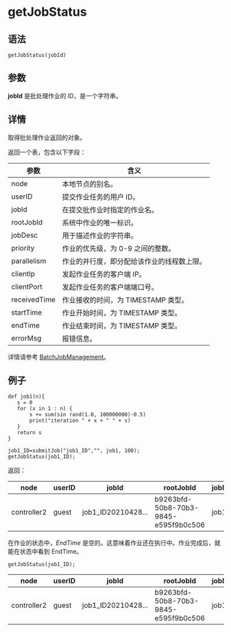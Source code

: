 # getJobStatus

## 语法

`getJobStatus(jobId)`

## 参数

**jobId** 是批处理作业的 ID，是一个字符串。

## 详情

取得批处理作业返回的对象。

返回一个表，包含以下字段：

| 参数 | 含义 |
| --- | --- |
| node | 本地节点的别名。 |
| userID | 提交作业任务的用户 ID。 |
| jobId | 在提交批作业时指定的作业名。 |
| rootJobId | 系统中作业的唯一标识。 |
| jobDesc | 用于描述作业的字符串。 |
| priority | 作业的优先级，为 0-9 之间的整数。 |
| parallelism | 作业的并行度，即分配给该作业的线程数上限。 |
| clientIp | 发起作业任务的客户端 IP。 |
| clientPort | 发起作业任务的客户端端口号。 |
| receivedTime | 作业接收的时间，为 TIMESTAMP 类型。 |
| startTime | 作业开始时间，为 TIMESTAMP 类型。 |
| endTime | 作业结束时间，为 TIMESTAMP 类型。 |
| errorMsg | 报错信息。 |

详情请参考 [BatchJobManagement](../../sys_man/BatchJobManagement.html)。

## 例子

```
def job1(n){
   s = 0
   for (x in 1 : n) {
       s += sum(sin rand(1.0, 100000000)-0.5)
       print("iteration " + x + " " + s)
   }
   return s
}

job1_ID=submitJob("job1_ID","", job1, 100);
getJobStatus(job1_ID);
```

返回：

| node | userID | jobId | rootJobId | jobDesc | priority | parallelism | clientIP | clientPort | receivedTime | startTime | endTime | errorMsg |
| --- | --- | --- | --- | --- | --- | --- | --- | --- | --- | --- | --- | --- |
| controller2 | guest | job1\_ID20210428... | b9263bfd-50b8-70b3-9845-e595f9b0c506 | job1 | 4 | 1 | 115.204.199.28 | 61537 | 2023.12.12T02:50:32.598 |  |  |  |

在作业的状态中，*EndTime* 是空的。这意味着作业还在执行中。作业完成后，就能在状态中看到 EndTime。

```
getJobStatus(job1_ID);
```

| node | userID | jobId | rootJobId | jobDesc | priority | parallelism | clientIP | clientPort | receivedTime | startTime | endTime | errorMsg |
| --- | --- | --- | --- | --- | --- | --- | --- | --- | --- | --- | --- | --- |
| controller2 | guest | job1\_ID20210428... | b9263bfd-50b8-70b3-9845-e595f9b0c506 | job1 | 4 | 1 | 115.204.199.28 | 61537 | 2023.12.12T02:50:32.598 | 2023.12.12T02:50:32.599 | 2023.12.12T02:52:32.477 |  |

